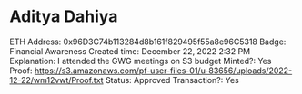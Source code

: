 # Aditya Dahiya

ETH Address: 0x96D3C74b113284d8b161f829495f55a8e96C5318
Badge: Financial Awareness
Created time: December 22, 2022 2:32 PM
Explanation: I attended the GWG meetings on S3 budget
Minted?: Yes
Proof: https://s3.amazonaws.com/pf-user-files-01/u-83656/uploads/2022-12-22/wm12vwt/Proof.txt
Status: Approved
Transaction?: Yes
